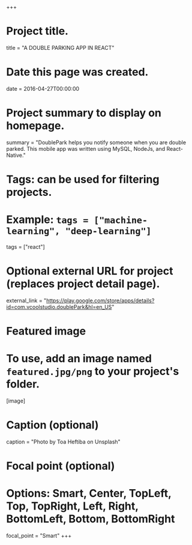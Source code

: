 +++
# Project title.
title = "A DOUBLE PARKING APP IN REACT"

# Date this page was created.
date = 2016-04-27T00:00:00

# Project summary to display on homepage.
summary = "DoublePark helps you notify someone when you are double parked. This mobile app was written using MySQL, NodeJs, and React-Native."

# Tags: can be used for filtering projects.
# Example: `tags = ["machine-learning", "deep-learning"]`
tags = ["react"]

# Optional external URL for project (replaces project detail page).
external_link = "https://play.google.com/store/apps/details?id=com.vcoolstudio.doublePark&hl=en_US"

# Featured image
# To use, add an image named `featured.jpg/png` to your project's folder. 
[image]
  # Caption (optional)
  caption = "Photo by Toa Heftiba on Unsplash"

  # Focal point (optional)
  # Options: Smart, Center, TopLeft, Top, TopRight, Left, Right, BottomLeft, Bottom, BottomRight
  focal_point = "Smart"
+++
